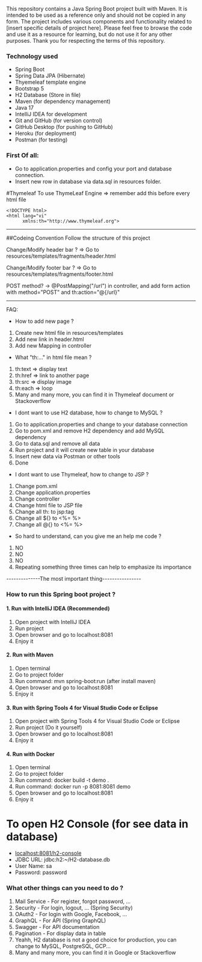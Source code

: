 This repository contains a Java Spring Boot project built with Maven. It is intended to be used as a reference only and
should not be copied in any form. The project includes various components and functionality related
to [insert specific details of project here]. Please feel free to browse the code and use it as a resource for learning,
but do not use it for any other purposes. Thank you for respecting the terms of this repository.

### Technology used

* Spring Boot
* Spring Data JPA (Hibernate)
* Thyemeleaf template engine
* Bootstrap 5
* H2 Database (Store in file)
* Maven (for dependency management)
* Java 17
* IntelliJ IDEA for development
* Git and GitHub (for version control)
* GitHub Desktop (for pushing to GitHub)
* Heroku (for deployment)
* Postman (for testing)

### First Of all:

- Go to application.properties and config your port and database connection.
- Insert new row in database via data.sql in resources folder.

#Thymeleaf
To use ThymeLeaf Engine => remember add this before every html file

```
<!DOCTYPE html>
<html lang="vi"
      xmlns:th="http://www.thymeleaf.org">
```

------------------
##Codeing Convention
Follow the structure of this project

Change/Modify header bar ? => Go to resources/templates/fragments/header.html

Change/Modify footer bar ? => Go to resources/templates/fragments/footer.html

POST method? -> @PostMapping("/url") in controller, and add form action with method="POST" and th:action="@{/url}"


-------------------
FAQ:

- How to add new page ?

1. Create new html file in resources/templates
2. Add new link in header.html
3. Add new Mapping in controller

- What "th:..." in html file mean ?

1. th:text => display text
2. th:href => link to another page
3. th:src => display image
4. th:each => loop
5. Many and many more, you can find it in Thymeleaf document or Stackoverflow

- I dont want to use H2 database, how to change to MySQL ?

1. Go to application.properties and change to your database connection
2. Go to pom.xml and remove H2 dependency and add MySQL dependency
3. Go to data.sql and remove all data
4. Run project and it will create new table in your database
5. Insert new data via Postman or other tools
6. Done


- I dont want to use Thymeleaf, how to change to JSP ?

1. Change pom.xml
2. Change application.properties
3. Change controller
4. Change html file to JSP file
5. Change all th: to jsp:tag
6. Change all ${} to <%= %>
7. Change all @{} to <%= %>

- So hard to understand, can you give me an help me code ?

1. NO
2. NO
3. NO
4. Repeating something three times can help to emphasize its importance

--------------The most important thing----------------

### How to run this Spring boot project ?

#### 1. Run with IntelliJ IDEA (Recommended)

1. Open project with IntelliJ IDEA
2. Run project
3. Open browser and go to localhost:8081
4. Enjoy it

#### 2. Run with Maven

1. Open terminal
2. Go to project folder
3. Run command: mvn spring-boot:run (after install maven)
4. Open browser and go to localhost:8081
5. Enjoy it

#### 3. Run with Spring Tools 4 for Visual Studio Code or Eclipse

1. Open project with Spring Tools 4 for Visual Studio Code or Eclipse
2. Run project (Do it yourself)
3. Open browser and go to localhost:8081
4. Enjoy it

#### 4. Run with Docker

1. Open terminal
2. Go to project folder
3. Run command: docker build -t demo .
4. Run command: docker run -p 8081:8081 demo
5. Open browser and go to localhost:8081
6. Enjoy it

# To open H2 Console (for see data in database)

- [localhost:8081/h2-console]()
- JDBC URL: jdbc:h2:~/H2-database.db
- User Name: sa
- Password: password

### What other things can you need to do ?

1. Mail Service - For register, forgot password, ...
2. Security - For login, logout, ... (Spring Security)
3. OAuth2 - For login with Google, Facebook, ...
4. GraphQL - For API (Spring GraphQL)
5. Swagger - For API documentation
6. Pagination - For display data in table
7. Yeahh, H2 database is not a good choice for production, you can change to MySQL, PostgreSQL, GCP...
8. Many and many more, you can find it in Google or Stackoverflow
    